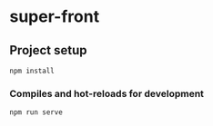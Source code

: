# super-front

## Project setup
```
npm install
```

### Compiles and hot-reloads for development
```
npm run serve
```
